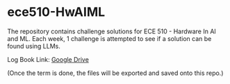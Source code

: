 # ece510-HwAIML

The repository contains challenge solutions for ECE 510 - Hardware In AI and ML. Each week, 1 challenge is attempted to see if a solution can be found using LLMs.


Log Book Link: [Google Drive](https://drive.google.com/drive/folders/14qTbDQHp6gnZEJzkRY6MXAn2CLWChqG-?usp=sharing)

(Once the term is done, the files will be exported and saved onto this repo.)
